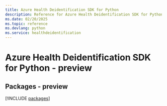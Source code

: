 ```yaml
---
title: Azure Health Deidentification SDK for Python
description: Reference for Azure Health Deidentification SDK for Python
ms.date: 02/20/2025
ms.topic: reference
ms.devlang: python
ms.service: healthdeidentification
---
```

# Azure Health Deidentification SDK for Python - preview
## Packages - preview
[!INCLUDE [packages](health-deidentification-index.md)]